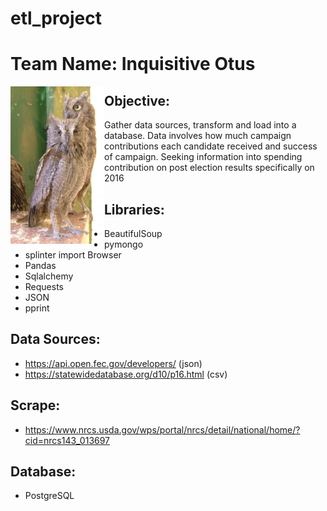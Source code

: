 # etl_project
# Team Name: Inquisitive Otus
 
<img src="./images/image.png"
     alt="owl"
     style="float: left" width='150'/>

## Objective:

Gather data sources, transform and load into a database. 
Data involves how much campaign contributions each candidate received and success of campaign. Seeking information into spending contribution on post election results specifically on 2016

## Libraries:
* BeautifulSoup
* pymongo
* splinter import Browser
* Pandas
* Sqlalchemy
* Requests
* JSON
* pprint


## Data Sources:

* https://api.open.fec.gov/developers/ (json)
* https://statewidedatabase.org/d10/p16.html (csv)

## Scrape:
* https://www.nrcs.usda.gov/wps/portal/nrcs/detail/national/home/?cid=nrcs143_013697 

## Database:

* PostgreSQL
